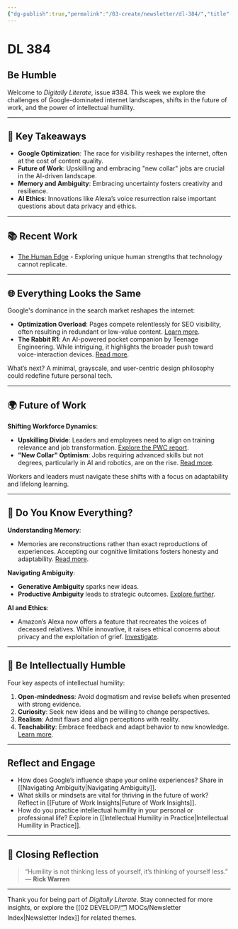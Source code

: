 ```yaml
---
{"dg-publish":true,"permalink":"/03-create/newsletter/dl-384/","title":"Be Humble","tags":["google-optimization","future-of-work","ambiguity","intellectual-humility","ai-ethics","Google","optimization","future-of-work","ambiguity","memory-research","AI-ethics"],"created":"2024-12-01","updated":"2024-12-01"}
---
```



# DL 384

## Be Humble

Welcome to _Digitally Literate_, issue #384. This week we explore the challenges of Google-dominated internet landscapes, shifts in the future of work, and the power of intellectual humility.

---

## 🔖 Key Takeaways
- **Google Optimization**: The race for visibility reshapes the internet, often at the cost of content quality.
- **Future of Work**: Upskilling and embracing "new collar" jobs are crucial in the AI-driven landscape.
- **Memory and Ambiguity**: Embracing uncertainty fosters creativity and resilience.
- **AI Ethics**: Innovations like Alexa’s voice resurrection raise important questions about data privacy and ethics.

---

## 📚 Recent Work
- [The Human Edge](https://wiobyrne.com/the-human-edge/) - Exploring unique human strengths that technology cannot replicate.

---

## 🌐 Everything Looks the Same

Google's dominance in the search market reshapes the internet:
- **Optimization Overload**: Pages compete relentlessly for SEO visibility, often resulting in redundant or low-value content. [Learn more](https://www.theverge.com/c/23998379/google-search-seo-algorithm-webpage-optimization).
- **The Rabbit R1**: An AI-powered pocket companion by Teenage Engineering. While intriguing, it highlights the broader push toward voice-interaction devices. [Read more](https://miro.medium.com/v2/resize:fit:720/format:webp/1*1o8j9KXLp2UoYIJvhYyYgQ.png).

What’s next? A minimal, grayscale, and user-centric design philosophy could redefine future personal tech.

---

## 🌍 Future of Work

**Shifting Workforce Dynamics**:
- **Upskilling Divide**: Leaders and employees need to align on training relevance and job transformation. [Explore the PWC report](https://strategybusiness.pwc.com/uniting-a-divided-workforce/p/1).
- **"New Collar" Optimism**: Jobs requiring advanced skills but not degrees, particularly in AI and robotics, are on the rise. [Read more](https://www.nytimes.com/2023-12-29/business/jobs-skill-new-collar.html).

Workers and leaders must navigate these shifts with a focus on adaptability and lifelong learning.

---

## 🧠 Do You Know Everything?

**Understanding Memory**:
- Memories are reconstructions rather than exact reproductions of experiences. Accepting our cognitive limitations fosters honesty and adaptability. [Read more](https://bigthink.com/perception-box/memory/).

**Navigating Ambiguity**:
- **Generative Ambiguity** sparks new ideas.
- **Productive Ambiguity** leads to strategic outcomes. [Explore further](https://blog.weareopen.coop/on-the-strategic-uses-of-ambiguity-c403bff44029).

**AI and Ethics**:
- Amazon’s Alexa now offers a feature that recreates the voices of deceased relatives. While innovative, it raises ethical concerns about privacy and the exploitation of grief. [Investigate](https://thebaffler.com/outbursts/memento-mori-kneese).

---

## 📝 Be Intellectually Humble

Four key aspects of intellectual humility:
1. **Open-mindedness**: Avoid dogmatism and revise beliefs when presented with strong evidence.
2. **Curiosity**: Seek new ideas and be willing to change perspectives.
3. **Realism**: Admit flaws and align perceptions with reality.
4. **Teachability**: Embrace feedback and adapt behavior to new knowledge. [Learn more](https://theconversation.com/the-curious-joy-of-being-wrong-intellectual-humility-means-being-open-to-new-information-and-willing-to-change-your-mind-216126).

---

## Reflect and Engage
- How does Google’s influence shape your online experiences? Share in [[Navigating Ambiguity\|Navigating Ambiguity]].
- What skills or mindsets are vital for thriving in the future of work? Reflect in [[Future of Work Insights\|Future of Work Insights]].
- How do you practice intellectual humility in your personal or professional life? Explore in [[Intellectual Humility in Practice\|Intellectual Humility in Practice]].

---

## 🌟 Closing Reflection

> “Humility is not thinking less of yourself, it’s thinking of yourself less.” — **Rick Warren**

---

Thank you for being part of _Digitally Literate_. Stay connected for more insights, or explore the [[02 DEVELOP/🗂️ MOCs/Newsletter Index\|Newsletter Index]] for related themes.
